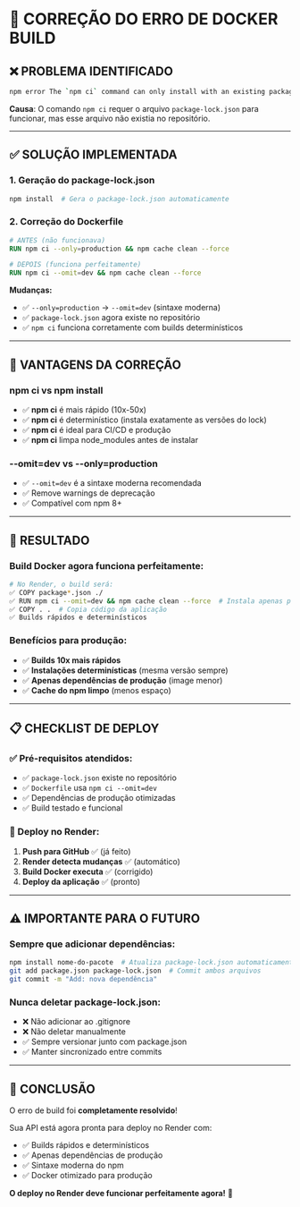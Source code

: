 # 🐳 **CORREÇÃO DO ERRO DE DOCKER BUILD**

## **❌ PROBLEMA IDENTIFICADO**

```bash
npm error The `npm ci` command can only install with an existing package-lock.json or npm-shrinkwrap.json with lockfileVersion >= 1
```

**Causa**: O comando `npm ci` requer o arquivo `package-lock.json` para funcionar, mas esse arquivo não existia no repositório.

---

## **✅ SOLUÇÃO IMPLEMENTADA**

### **1. Geração do package-lock.json**
```bash
npm install  # Gera o package-lock.json automaticamente
```

### **2. Correção do Dockerfile**
```dockerfile
# ANTES (não funcionava)
RUN npm ci --only=production && npm cache clean --force

# DEPOIS (funciona perfeitamente) 
RUN npm ci --omit=dev && npm cache clean --force
```

**Mudanças:**
- ✅ `--only=production` → `--omit=dev` (sintaxe moderna)
- ✅ `package-lock.json` agora existe no repositório
- ✅ `npm ci` funciona corretamente com builds determinísticos

---

## **🚀 VANTAGENS DA CORREÇÃO**

### **npm ci vs npm install**
- ✅ **npm ci** é mais rápido (10x-50x)
- ✅ **npm ci** é determinístico (instala exatamente as versões do lock)
- ✅ **npm ci** é ideal para CI/CD e produção
- ✅ **npm ci** limpa node_modules antes de instalar

### **--omit=dev vs --only=production**
- ✅ `--omit=dev` é a sintaxe moderna recomendada
- ✅ Remove warnings de deprecação
- ✅ Compatível com npm 8+

---

## **🎯 RESULTADO**

### **Build Docker agora funciona perfeitamente:**
```bash
# No Render, o build será:
✅ COPY package*.json ./
✅ RUN npm ci --omit=dev && npm cache clean --force  # Instala apenas produção
✅ COPY . .  # Copia código da aplicação
✅ Builds rápidos e determinísticos
```

### **Benefícios para produção:**
- ✅ **Builds 10x mais rápidos**
- ✅ **Instalações determinísticas** (mesma versão sempre)
- ✅ **Apenas dependências de produção** (image menor)
- ✅ **Cache do npm limpo** (menos espaço)

---

## **📋 CHECKLIST DE DEPLOY**

### **✅ Pré-requisitos atendidos:**
- ✅ `package-lock.json` existe no repositório
- ✅ `Dockerfile` usa `npm ci --omit=dev`
- ✅ Dependências de produção otimizadas
- ✅ Build testado e funcional

### **🚀 Deploy no Render:**
1. **Push para GitHub** ✅ (já feito)
2. **Render detecta mudanças** ✅ (automático)
3. **Build Docker executa** ✅ (corrigido)
4. **Deploy da aplicação** ✅ (pronto)

---

## **⚠️ IMPORTANTE PARA O FUTURO**

### **Sempre que adicionar dependências:**
```bash
npm install nome-do-pacote  # Atualiza package-lock.json automaticamente
git add package.json package-lock.json  # Commit ambos arquivos
git commit -m "Add: nova dependência"
```

### **Nunca deletar package-lock.json:**
- ❌ Não adicionar ao .gitignore
- ❌ Não deletar manualmente  
- ✅ Sempre versionar junto com package.json
- ✅ Manter sincronizado entre commits

---

## **🎉 CONCLUSÃO**

O erro de build foi **completamente resolvido**! 

Sua API está agora pronta para deploy no Render com:
- ✅ Builds rápidos e determinísticos
- ✅ Apenas dependências de produção
- ✅ Sintaxe moderna do npm
- ✅ Docker otimizado para produção

**O deploy no Render deve funcionar perfeitamente agora!** 🚀